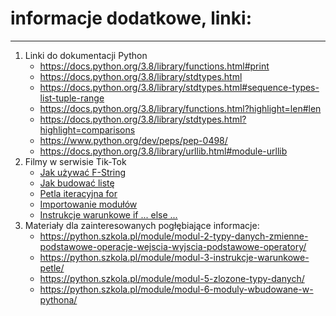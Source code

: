# informacje dodatkowe, linki:

----

1. Linki do dokumentacji Python
   * https://docs.python.org/3.8/library/functions.html#print
   * https://docs.python.org/3.8/library/stdtypes.html
   * https://docs.python.org/3.8/library/stdtypes.html#sequence-types-list-tuple-range
   * https://docs.python.org/3.8/library/functions.html?highlight=len#len
   * https://docs.python.org/3.8/library/stdtypes.html?highlight=comparisons
   * https://www.python.org/dev/peps/pep-0498/
   * https://docs.python.org/3.8/library/urllib.html#module-urllib
2. Filmy w serwisie Tik-Tok
   * [Jak używać F-String](https://www.tiktok.com/@abixedukacja/video/7018466874237193477)
   * [Jak budować listę](https://www.tiktok.com/@abixedukacja/video/7025906319173422341) 
   * [Petla iteracyjna for](https://www.tiktok.com/@abixedukacja/video/7026663058302881030)
   * [Importowanie modułów](https://www.tiktok.com/@abixedukacja/video/7034052786467720453)
   * [Instrukcje warunkowe if ... else ...](https://www.tiktok.com/@abixedukacja/video/7016201797954047237)
3. Materiały dla zainteresowanych pogłębiające informacje:
   * https://python.szkola.pl/module/modul-2-typy-danych-zmienne-podstawowe-operacje-wejscia-wyjscia-podstawowe-operatory/
   * https://python.szkola.pl/module/modul-3-instrukcje-warunkowe-petle/ 
   * https://python.szkola.pl/module/modul-5-zlozone-typy-danych/
   * https://python.szkola.pl/module/modul-6-moduly-wbudowane-w-pythona/